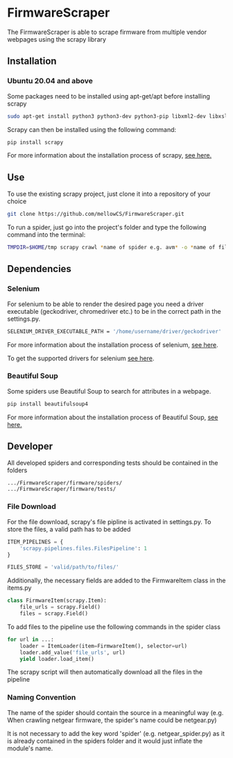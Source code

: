 
# FirmwareScraper
The FirmwareScraper is able to scrape firmware from multiple vendor webpages using the scrapy library

## Installation

### Ubuntu 20.04 and above

Some packages need to be installed using apt-get/apt before installing scrapy

```bash
sudo apt-get install python3 python3-dev python3-pip libxml2-dev libxslt1-dev zlib1g-dev libffi-dev libssl-dev
```

Scrapy can then be installed using the following command:

```bash
pip install scrapy
```

For more information about the installation process of scrapy, [see here.](https://docs.scrapy.org/en/latest/intro/install.html#intro-install)

## Use

To use the existing scrapy project, just clone it into a repository of your choice

```bash
git clone https://github.com/mellowCS/FirmwareScraper.git
```

To run a spider, just go into the project's folder and type the following command into the terminal:

```bash
TMPDIR=$HOME/tmp scrapy crawl *name of spider e.g. avm* -o *name of file to output metadata e.g. spidername.json*
```

## Dependencies

### Selenium
For selenium to be able to render the desired page you need a driver executable (geckodriver, chromedriver etc.) to be in the correct path in the settings.py.

```bash
SELENIUM_DRIVER_EXECUTABLE_PATH = '/home/username/driver/geckodriver'
```

For more information about the installation process of selenium, [see here](https://selenium-python.readthedocs.io/installation.html).

To get the supported drivers for selenium [see here](https://selenium.dev/selenium/docs/api/py/).

### Beautiful Soup
Some spiders use Beautiful Soup to search for attributes in a webpage. 
```bash
pip install beautifulsoup4
```
For more information about the installation process of Beautiful Soup, [see here.](https://www.crummy.com/software/BeautifulSoup/bs4/doc/#installing-beautiful-soup)

## Developer

All developed spiders and corresponding tests should be contained in the folders

```
.../FirmwareScraper/firmware/spiders/
.../FirmwareScraper/firmware/tests/
```

### File Download

For the file download, scrapy's file pipline is activated in settings.py. To store the files, a valid path has to be added

```python
ITEM_PIPELINES = {
    'scrapy.pipelines.files.FilesPipeline': 1
}

FILES_STORE = 'valid/path/to/files/'
```

Additionally, the necessary fields are added to the FirmwareItem class in the items.py

```python
class FirmwareItem(scrapy.Item):
    file_urls = scrapy.Field()
    files = scrapy.Field()
```

To add files to the pipeline use the following commands in the spider class

```python
for url in ...:
    loader = ItemLoader(item=FirmwareItem(), selector=url)
    loader.add_value('file_urls', url)
    yield loader.load_item()
```

The scrapy script will then automatically download all the files in the pipeline

### Naming Convention

The name of the spider should contain the source in a meaningful way (e.g. When crawling netgear firmware, the spider's name could be netgear.py)

It is not necessary to add the key word 'spider' (e.g. netgear_spider.py) as it is already contained in the spiders folder and it would just inflate the module's name.



